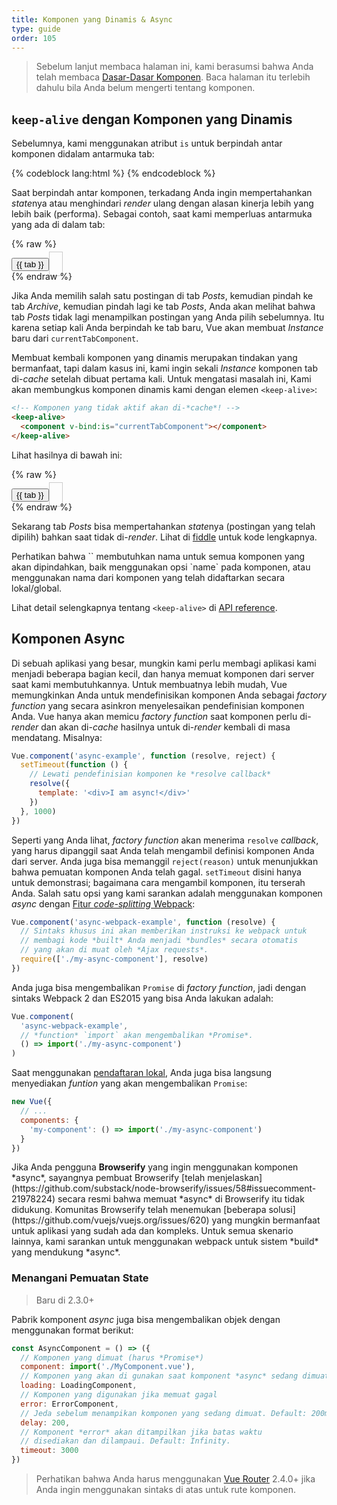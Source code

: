 ```yaml
---
title: Komponen yang Dinamis & Async
type: guide
order: 105
---
```


> Sebelum lanjut membaca halaman ini, kami berasumsi bahwa Anda telah membaca [Dasar-Dasar Komponen](components.html). Baca halaman itu terlebih dahulu bila Anda belum mengerti tentang komponen.

## `keep-alive` dengan Komponen yang Dinamis

Sebelumnya, kami menggunakan atribut `is` untuk berpindah antar komponen didalam antarmuka tab:

{% codeblock lang:html %}
<component v-bind:is="currentTabComponent"></component>
{% endcodeblock %}

Saat berpindah antar komponen, terkadang Anda ingin mempertahankan *state*nya atau menghindari *render* ulang dengan alasan kinerja lebih yang lebih baik (performa). Sebagai contoh, saat kami memperluas antarmuka yang ada di dalam tab:

{% raw %}
<div id="dynamic-component-demo" class="demo">
  <button
    v-for="tab in tabs"
    v-bind:key="tab"
    v-bind:class="['dynamic-component-demo-tab-button', { 'dynamic-component-demo-active': currentTab === tab }]"
    v-on:click="currentTab = tab"
  >{{ tab }}</button>
  <component
    v-bind:is="currentTabComponent"
    class="dynamic-component-demo-tab"
  ></component>
</div>
<script>
Vue.component('tab-posts', {
  data: function () {
    return {
      posts: [
        {
          id: 1,
          title: 'Cat Ipsum',
          content: '<p>Dont wait for the storm to pass, dance in the rain kick up litter decide to want nothing to do with my owner today demand to be let outside at once, and expect owner to wait for me as i think about it cat cat moo moo lick ears lick paws so make meme, make cute face but lick the other cats. Kitty poochy chase imaginary bugs, but stand in front of the computer screen. Sweet beast cat dog hate mouse eat string barf pillow no baths hate everything stare at guinea pigs. My left donut is missing, as is my right loved it, hated it, loved it, hated it scoot butt on the rug cat not kitten around</p>'
        },
        {
          id: 2,
          title: 'Hipster Ipsum',
          content: '<p>Bushwick blue bottle scenester helvetica ugh, meh four loko. Put a bird on it lumbersexual franzen shabby chic, street art knausgaard trust fund shaman scenester live-edge mixtape taxidermy viral yuccie succulents. Keytar poke bicycle rights, crucifix street art neutra air plant PBR&B hoodie plaid venmo. Tilde swag art party fanny pack vinyl letterpress venmo jean shorts offal mumblecore. Vice blog gentrify mlkshk tattooed occupy snackwave, hoodie craft beer next level migas 8-bit chartreuse. Trust fund food truck drinking vinegar gochujang.</p>'
        },
        {
          id: 3,
          title: 'Cupcake Ipsum',
          content: '<p>Icing dessert soufflé lollipop chocolate bar sweet tart cake chupa chups. Soufflé marzipan jelly beans croissant toffee marzipan cupcake icing fruitcake. Muffin cake pudding soufflé wafer jelly bear claw sesame snaps marshmallow. Marzipan soufflé croissant lemon drops gingerbread sugar plum lemon drops apple pie gummies. Sweet roll donut oat cake toffee cake. Liquorice candy macaroon toffee cookie marzipan.</p>'
        }
      ],
      selectedPost: null
    }
  },
  template: '\
    <div class="dynamic-component-demo-posts-tab">\
      <ul class="dynamic-component-demo-posts-sidebar">\
        <li\
          v-for="post in posts"\
          v-bind:key="post.id"\
          v-bind:class="{ \'dynamic-component-demo-active\': post === selectedPost }"\
          v-on:click="selectedPost = post"\
        >\
          {{ post.title }}\
        </li>\
      </ul>\
      <div class="dynamic-component-demo-post-container">\
        <div \
          v-if="selectedPost"\
          class="dynamic-component-demo-post"\
        >\
          <h3>{{ selectedPost.title }}</h3>\
          <div v-html="selectedPost.content"></div>\
        </div>\
        <strong v-else>\
          Click on a blog title to the left to view it.\
        </strong>\
      </div>\
    </div>\
  '
})
Vue.component('tab-archive', {
  template: '<div>Archive component</div>'
})
new Vue({
  el: '#dynamic-component-demo',
  data: {
    currentTab: 'Posts',
    tabs: ['Posts', 'Archive']
  },
  computed: {
    currentTabComponent: function () {
      return 'tab-' + this.currentTab.toLowerCase()
    }
  }
})
</script>
<style>
.dynamic-component-demo-tab-button {
  padding: 6px 10px;
  border-top-left-radius: 3px;
  border-top-right-radius: 3px;
  border: 1px solid #ccc;
  cursor: pointer;
  background: #f0f0f0;
  margin-bottom: -1px;
  margin-right: -1px;
}
.dynamic-component-demo-tab-button:hover {
  background: #e0e0e0;
}
.dynamic-component-demo-tab-button.dynamic-component-demo-active {
  background: #e0e0e0;
}
.dynamic-component-demo-tab {
  border: 1px solid #ccc;
  padding: 10px;
}
.dynamic-component-demo-posts-tab {
  display: flex;
}
.dynamic-component-demo-posts-sidebar {
  max-width: 40vw;
  margin: 0 !important;
  padding: 0 10px 0 0 !important;
  list-style-type: none;
  border-right: 1px solid #ccc;
}
.dynamic-component-demo-posts-sidebar li {
  white-space: nowrap;
  text-overflow: ellipsis;
  overflow: hidden;
  cursor: pointer;
}
.dynamic-component-demo-posts-sidebar li:hover {
  background: #eee;
}
.dynamic-component-demo-posts-sidebar li.dynamic-component-demo-active {
  background: lightblue;
}
.dynamic-component-demo-post-container {
  padding-left: 10px;
}
.dynamic-component-demo-post > :first-child {
  margin-top: 0 !important;
  padding-top: 0 !important;
}
</style>
{% endraw %}

Jika Anda memilih salah satu postingan di tab _Posts_, kemudian pindah ke tab _Archive_, kemudian pindah lagi ke tab _Posts_, Anda akan melihat bahwa tab _Posts_ tidak lagi menampilkan postingan yang Anda pilih sebelumnya. Itu karena setiap kali Anda berpindah ke tab baru, Vue akan membuat *Instance* baru dari `currentTabComponent`.

Membuat kembali komponen yang dinamis merupakan tindakan yang bermanfaat, tapi dalam kasus ini, kami ingin sekali *Instance* komponen tab di-*cache* setelah dibuat pertama kali. Untuk mengatasi masalah ini, Kami akan membungkus komponen dinamis kami dengan elemen `<keep-alive>`:

``` html
<!-- Komponen yang tidak aktif akan di-*cache*! -->
<keep-alive>
  <component v-bind:is="currentTabComponent"></component>
</keep-alive>
```

Lihat hasilnya di bawah ini:

{% raw %}
<div id="dynamic-component-keep-alive-demo" class="demo">
  <button
    v-for="tab in tabs"
    v-bind:key="tab"
    v-bind:class="['dynamic-component-demo-tab-button', { 'dynamic-component-demo-active': currentTab === tab }]"
    v-on:click="currentTab = tab"
  >{{ tab }}</button>
  <keep-alive>
    <component
      v-bind:is="currentTabComponent"
      class="dynamic-component-demo-tab"
    ></component>
  </keep-alive>
</div>
<script>
new Vue({
  el: '#dynamic-component-keep-alive-demo',
  data: {
    currentTab: 'Posts',
    tabs: ['Posts', 'Archive']
  },
  computed: {
    currentTabComponent: function () {
      return 'tab-' + this.currentTab.toLowerCase()
    }
  }
})
</script>
{% endraw %}

Sekarang tab _Posts_ bisa mempertahankan *state*nya (postingan yang telah dipilih) bahkan saat tidak di-*render*. Lihat di [fiddle](https://jsfiddle.net/chrisvfritz/Lp20op9o/) untuk kode lengkapnya.

<p class="tip">Perhatikan bahwa `<keep-alive>` membutuhkan nama untuk semua komponen yang akan dipindahkan, baik menggunakan opsi `name` pada komponen, atau menggunakan nama dari komponen yang telah didaftarkan secara lokal/global.</p>

Lihat detail selengkapnya tentang `<keep-alive>` di [API reference](../api/#keep-alive).

## Komponen Async

Di sebuah aplikasi yang besar, mungkin kami perlu membagi aplikasi kami menjadi beberapa bagian kecil, dan hanya memuat komponen dari server saat kami membutuhkannya. Untuk membuatnya lebih mudah, Vue memungkinkan Anda untuk mendefinisikan komponen Anda sebagai *factory function* yang secara asinkron menyelesaikan pendefinisian komponen Anda. Vue hanya akan memicu *factory function* saat komponen perlu di-*render* dan akan di-*cache* hasilnya untuk di-*render* kembali di masa mendatang. Misalnya:

``` js
Vue.component('async-example', function (resolve, reject) {
  setTimeout(function () {
    // Lewati pendefinisian komponen ke *resolve callback*
    resolve({
      template: '<div>I am async!</div>'
    })
  }, 1000)
})
```

Seperti yang Anda lihat, *factory function* akan menerima `resolve` *callback*, yang harus dipanggil saat Anda telah mengambil definisi komponen Anda dari server. Anda juga bisa memanggil `reject(reason)` untuk menunjukkan bahwa pemuatan komponen Anda telah gagal. `setTimeout` disini hanya untuk demonstrasi; bagaimana cara mengambil komponen, itu terserah Anda. Salah satu opsi yang kami sarankan adalah menggunakan komponen *async* dengan [Fitur *code-splitting* Webpack](https://webpack.js.org/guides/code-splitting/):

``` js
Vue.component('async-webpack-example', function (resolve) {
  // Sintaks khusus ini akan memberikan instruksi ke webpack untuk
  // membagi kode *built* Anda menjadi *bundles* secara otomatis
  // yang akan di muat oleh *Ajax requests*.
  require(['./my-async-component'], resolve)
})
```

Anda juga bisa mengembalikan `Promise` di *factory function*, jadi dengan sintaks Webpack 2 dan ES2015 yang bisa Anda lakukan adalah:

``` js
Vue.component(
  'async-webpack-example',
  // *function* `import` akan mengembalikan *Promise*.
  () => import('./my-async-component')
)
```

Saat menggunakan [pendaftaran lokal](components-registration.html#Local-Registration), Anda juga bisa langsung menyediakan *funtion* yang akan mengembalikan `Promise`:

``` js
new Vue({
  // ...
  components: {
    'my-component': () => import('./my-async-component')
  }
})
```

<p class="tip">Jika Anda pengguna <strong>Browserify</strong> yang ingin menggunakan komponen *async*, sayangnya pembuat Browserify [telah menjelaskan](https://github.com/substack/node-browserify/issues/58#issuecomment-21978224) secara resmi bahwa memuat *async* di Browserify itu tidak didukung. Komunitas Browserify telah menemukan [beberapa solusi](https://github.com/vuejs/vuejs.org/issues/620) yang mungkin bermanfaat untuk aplikasi yang sudah ada dan kompleks. Untuk semua skenario lainnya, kami sarankan untuk menggunakan webpack untuk sistem *build* yang mendukung *async*.</p>

### Menangani Pemuatan State

> Baru di 2.3.0+

Pabrik komponent *async* juga bisa mengembalikan objek dengan menggunakan format berikut:

``` js
const AsyncComponent = () => ({
  // Komponen yang dimuat (harus *Promise*)
  component: import('./MyComponent.vue'),
  // Komponen yang akan di gunakan saat komponent *async* sedang dimuat
  loading: LoadingComponent,
  // Komponen yang digunakan jika memuat gagal
  error: ErrorComponent,
  // Jeda sebelum menampikan komponen yang sedang dimuat. Default: 200ms.
  delay: 200,
  // Komponent *error* akan ditampilkan jika batas waktu
  // disediakan dan dilampaui. Default: Infinity.
  timeout: 3000
})
```

> Perhatikan bahwa Anda harus menggunakan [Vue Router](https://github.com/vuejs/vue-router) 2.4.0+ jika Anda ingin menggunakan sintaks di atas untuk rute komponen.
